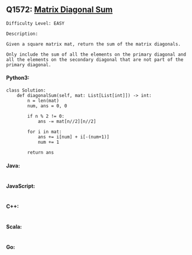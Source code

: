 ## Q1572: [Matrix Diagonal Sum](https://leetcode.com/problems/matrix-diagonal-sum/)

```
Difficulty Level: EASY
```

```
Description:

Given a square matrix mat, return the sum of the matrix diagonals.

Only include the sum of all the elements on the primary diagonal and all the elements on the secondary diagonal that are not part of the primary diagonal.
```

#### Python3:

```
class Solution:
    def diagonalSum(self, mat: List[List[int]]) -> int:
        n = len(mat)
        num, ans = 0, 0

        if n % 2 != 0:
            ans -= mat[n//2][n//2]

        for i in mat:
            ans += i[num] + i[-(num+1)]
            num += 1

        return ans
```

#### Java:

```

```

#### JavaScript:

```

```

#### C++:

```

```

#### Scala:

```

```

#### Go:

```

```
